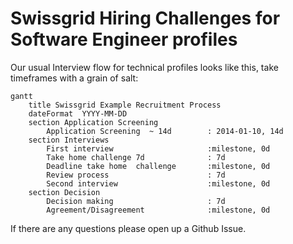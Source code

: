 # Swissgrid Hiring Challenges for Software Engineer profiles

Our usual Interview flow for technical profiles looks like this, take timeframes with a grain of salt:

```mermaid
gantt
    title Swissgrid Example Recruitment Process
    dateFormat  YYYY-MM-DD
    section Application Screening
        Application Screening  ~ 14d        : 2014-01-10, 14d
    section Interviews
        First interview                     :milestone, 0d
        Take home challenge 7d              : 7d
        Deadline take home  challenge       :milestone, 0d
        Review process                      : 7d
        Second interview                    :milestone, 0d
    section Decision
        Decision making                     : 7d
        Agreement/Disagreement              :milestone, 0d
```

If there are any questions please open up a Github Issue.
